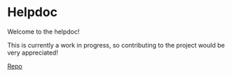 # Helpdoc

Welcome to the helpdoc!

This is currently a work in progress, so contributing to the project would be very appreciated!

[Repo](https://github.com/Theory-of-Everything/nii-nvim)
